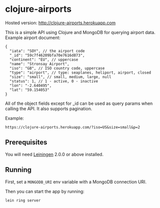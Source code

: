 # clojure-airports

Hosted version: http://clojure-airports.herokuapp.com

This is a simple API using Clojure and MongoDB for querying airport data.
Example airport document:
```
{
  "iata": "SOY", // the airport code
  "_id": "59c7f46209bfa70e7616d873",
  "continent": "EU", // uppercase
  "name": "Stronsay Airport",
  "iso": "GB", // ISO country code, uppercase
  "type": "airport", // type: seaplanes, heliport, airport, closed
  "size": "small", // small, medium, large, null
  "status": 1, // 1 - active, 0 - inactive
  "lon": "-2.640495",
  "lat": "59.154053"
}
```

All of the object fields except for _id can be used as query params when calling the API. It also supports pagination.

Example:
```
https://clojure-airports.herokuapp.com/?iso=US&size=small&p=2
```

## Prerequisites

You will need [Leiningen][] 2.0.0 or above installed.

[leiningen]: https://github.com/technomancy/leiningen

## Running
First, set a `MONGODB_URI` env variable with a MongoDB connection URI.

Then you can start the app by running:

    lein ring server

